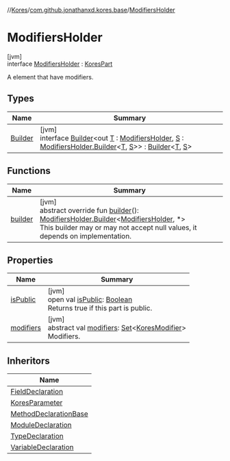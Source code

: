 //[Kores](../../../index.md)/[com.github.jonathanxd.kores.base](../index.md)/[ModifiersHolder](index.md)

# ModifiersHolder

[jvm]\
interface [ModifiersHolder](index.md) : [KoresPart](../../com.github.jonathanxd.kores/-kores-part/index.md)

A element that have modifiers.

## Types

| Name | Summary |
|---|---|
| [Builder](-builder/index.md) | [jvm]<br>interface [Builder](-builder/index.md)<out [T](-builder/index.md) : [ModifiersHolder](index.md), [S](-builder/index.md) : [ModifiersHolder.Builder](-builder/index.md)<[T](-builder/index.md), [S](-builder/index.md)>> : [Builder](../../com.github.jonathanxd.kores.builder/-builder/index.md)<[T](-builder/index.md), [S](-builder/index.md)> |

## Functions

| Name | Summary |
|---|---|
| [builder](builder.md) | [jvm]<br>abstract override fun [builder](builder.md)(): [ModifiersHolder.Builder](-builder/index.md)<[ModifiersHolder](index.md), *><br>This builder may or may not accept null values, it depends on implementation. |

## Properties

| Name | Summary |
|---|---|
| [isPublic](is-public.md) | [jvm]<br>open val [isPublic](is-public.md): [Boolean](https://kotlinlang.org/api/latest/jvm/stdlib/kotlin/-boolean/index.html)<br>Returns true if this part is public. |
| [modifiers](modifiers.md) | [jvm]<br>abstract val [modifiers](modifiers.md): [Set](https://kotlinlang.org/api/latest/jvm/stdlib/kotlin.collections/-set/index.html)<[KoresModifier](../-kores-modifier/index.md)><br>Modifiers. |

## Inheritors

| Name |
|---|
| [FieldDeclaration](../-field-declaration/index.md) |
| [KoresParameter](../-kores-parameter/index.md) |
| [MethodDeclarationBase](../-method-declaration-base/index.md) |
| [ModuleDeclaration](../-module-declaration/index.md) |
| [TypeDeclaration](../-type-declaration/index.md) |
| [VariableDeclaration](../-variable-declaration/index.md) |
